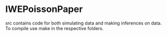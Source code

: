 # IWEPoissonPaper

src contains code for both simulating data and making inferences on data. To compile
use make in the respective folders.